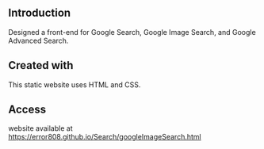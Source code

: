 ## Introduction
Designed a front-end for Google Search, Google Image Search, and Google Advanced Search.

## Created with
This static website uses HTML and CSS.

## Access
website available at https://error808.github.io/Search/googleImageSearch.html